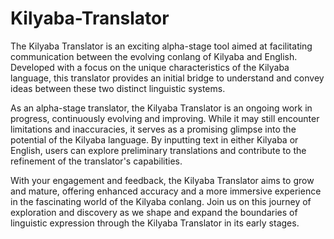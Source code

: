 # Kilyaba-Translator

The Kilyaba Translator is an exciting alpha-stage tool aimed at facilitating communication between the evolving conlang of Kilyaba and English. Developed with a focus on the unique characteristics of the Kilyaba language, this translator provides an initial bridge to understand and convey ideas between these two distinct linguistic systems.

As an alpha-stage translator, the Kilyaba Translator is an ongoing work in progress, continuously evolving and improving. While it may still encounter limitations and inaccuracies, it serves as a promising glimpse into the potential of the Kilyaba language. By inputting text in either Kilyaba or English, users can explore preliminary translations and contribute to the refinement of the translator's capabilities.

With your engagement and feedback, the Kilyaba Translator aims to grow and mature, offering enhanced accuracy and a more immersive experience in the fascinating world of the Kilyaba conlang. Join us on this journey of exploration and discovery as we shape and expand the boundaries of linguistic expression through the Kilyaba Translator in its early stages.
